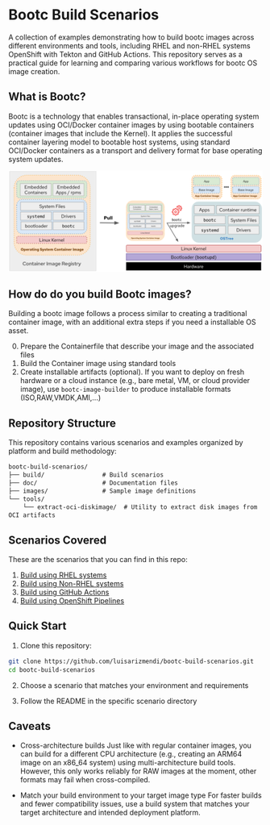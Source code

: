 # Bootc Build Scenarios

A collection of examples demonstrating how to build bootc images across different environments and tools, including RHEL and non-RHEL systems OpenShift with Tekton and GitHub Actions. This repository serves as a practical guide for learning and comparing various workflows for bootc OS image creation.

## What is Bootc?

Bootc is a technology that enables transactional, in-place operating system updates using OCI/Docker container images by using bootable containers (container images that include the Kernel). It applies the successful container layering model to bootable host systems, using standard OCI/Docker containers as a transport and delivery format for base operating system updates.

![bootc-system-update](doc/bootc-system-update.png)


## How do do you build Bootc images?

Building a bootc image follows a process similar to creating a traditional container image, with an additional extra steps if you need a installable OS asset.

0. Prepare the Containerfile that describe your image and the associated files
1. Build the Container image using standard tools
2. Create installable artifacts (optional). If you want to deploy on fresh hardware or a cloud instance (e.g., bare metal, VM, or cloud provider image), use `bootc-image-builder` to produce installable formats (ISO,RAW,VMDK,AMI,...)

## Repository Structure

This repository contains various scenarios and examples organized by platform and build methodology:

```
bootc-build-scenarios/
├── build/                # Build scenarios
├── doc/                  # Documentation files
├── images/               # Sample image definitions
└── tools/
    └── extract-oci-diskimage/  # Utility to extract disk images from OCI artifacts
```

## Scenarios Covered

These are the scenarios that you can find in this repo:

1. [Build using RHEL systems](build/rhel/)
2. [Build using Non-RHEL systems](build/non-rhel/)
3. [Build using GitHub Actions](build/github-actions/)
4. [Build using OpenShift Pipelines](build/openshift/)

## Quick Start

1. Clone this repository:
```bash
git clone https://github.com/luisarizmendi/bootc-build-scenarios.git
cd bootc-build-scenarios
```

2. Choose a scenario that matches your environment and requirements

3. Follow the README in the specific scenario directory


## Caveats

* Cross-architecture builds
Just like with regular container images, you can build for a different CPU architecture (e.g., creating an ARM64 image on an x86_64 system) using multi-architecture build tools.
However, this only works reliably for RAW images at the moment, other formats may fail when cross-compiled.

* Match your build environment to your target image type
For faster builds and fewer compatibility issues, use a build system that matches your target architecture and intended deployment platform.